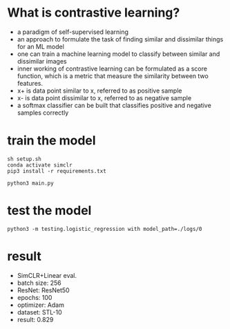 # What is contrastive learning?
- a paradigm of self-supervised learning
- an approach to formulate the task of finding similar and dissimilar things for an ML model
- one can train a machine learning model to classify between similar and dissimilar images
- inner working of contrastive learning can be formulated as a score function, which  is a metric
that measure the similarity between two features. 
- x+ is data point similar to x, referred to as positive sample
- x- is data point dissimilar to x, referred to as negative sample
- a softmax classifier can be built that classifies positive and negative samples correctly


# train the model 

```
sh setup.sh
conda activate simclr
pip3 install -r requirements.txt
```

```
python3 main.py
```

# test the model
```
python3 -m testing.logistic_regression with model_path=./logs/0 
```

# result
- SimCLR+Linear eval.
- batch size: 256
- ResNet: ResNet50
- epochs: 100
- optimizer: Adam
- dataset: STL-10
- result:  0.829
